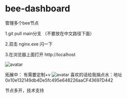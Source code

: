 # bee-dashboard
管理多个bee节点


1.git pull main分支  （不要放在中文路径下面）

2.双击 nginx.exe 闪一下

3.在浏览器上面打开 http://localhost


![avatar](https://z3.ax1x.com/2021/05/29/2AUkTA.png)


拓展中： 有需要定制+v
![avatar](https://z3.ax1x.com/2021/05/29/2A6hxs.png)
喜欢的话给我捐点水：地址 0x10e132149db4De5fc495e648226aaCF43697D442


节点多开，技术支持